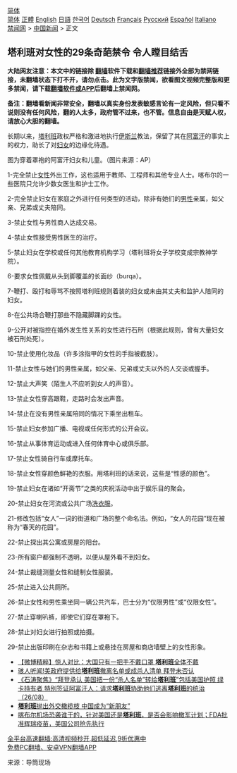  <!-- 面包屑导航 --> <div class="breadcrumb"><!-- GTranslate: https://gtranslate.io/ -->  <div class="switcher notranslate">  <div class="selected">  <a href="#" onclick="return false;"> 简体</a>  </div>  <div class="option">  <a href="https://www.bannedbook.org" onclick="doGTranslate('zh-CN|zh-CN');jQuery('div.switcher div.selected a').html(jQuery(this).html());return false;" title="简体中文" class="nturl selected"> 简体</a>  <a href="https://www.bannedbook.org/zh-tw/" onclick="doGTranslate('zh-CN|zh-TW');jQuery('div.switcher div.selected a').html(jQuery(this).html());return false;" title="繁體中文" class="nturl"> 正體</a>  <a href="https://www.bannedbook.org/en/" onclick="doGTranslate('zh-CN|en');jQuery('div.switcher div.selected a').html(jQuery(this).html());return false;" title="English" class="nturl"> English</a>  <a href="https://www.bannedbook.org/ja/" onclick="doGTranslate('zh-CN|ja');jQuery('div.switcher div.selected a').html(jQuery(this).html());return false;" title="日本語" class="nturl"> 日語</a>  <a href="https://www.bannedbook.org/ko/" onclick="doGTranslate('zh-CN|ko');jQuery('div.switcher div.selected a').html(jQuery(this).html());return false;" title="한국어" class="nturl"> 한국어</a>  <a href="https://www.bannedbook.org/de/" onclick="doGTranslate('zh-CN|de');jQuery('div.switcher div.selected a').html(jQuery(this).html());return false;" title="Deutsch" class="nturl"> Deutsch</a>  <a href="https://www.bannedbook.org/fr/" onclick="doGTranslate('zh-CN|fr');jQuery('div.switcher div.selected a').html(jQuery(this).html());return false;" title="Français" class="nturl"> Français</a>  <a href="https://www.bannedbook.org/ru/" onclick="doGTranslate('zh-CN|ru');jQuery('div.switcher div.selected a').html(jQuery(this).html());return false;" title="Русский" class="nturl"> Русский</a>  <a href="https://www.bannedbook.org/es/" onclick="doGTranslate('zh-CN|es');jQuery('div.switcher div.selected a').html(jQuery(this).html());return false;" title="Español" class="nturl"> Español</a>  <a href="https://www.bannedbook.org/it/" onclick="doGTranslate('zh-CN|it');jQuery('div.switcher div.selected a').html(jQuery(this).html());return false;" title="Italiano" class="nturl"> Italiano</a>  </div>  </div>      <div class='breadcrumb-sub'><!-- Breadcrumb NavXT 6.3.0 --> <a href="https://www.bannedbook.org/" class="home">禁闻网</a> &gt; <a href="https://www.bannedbook.org/bnews/cnnews/" class="category">中国新闻</a> &gt; 正文</div></div><h2>塔利班对女性的29条奇葩禁令 令人瞠目结舌</h2> <p class="notice"><b>大陆网友注意：本文中的链接除 <a href="https://github.com/bannedbook/fanqiang" >翻墙</a>软件下载和<a href="https://github.com/killgcd/justmysocks/blob/master/README.md">翻墙推荐</a>链接外全部为禁网链接，未翻墙状态下打不开，请勿点击。此为文字版禁闻，欲看图文视频完整版和更多禁闻，请下载<a href="https://github.com/bannedbook/fanqiang">翻墙软件或APP</a>后翻墙上禁闻网。</p><p>备注：翻墙看新闻非常安全，翻墙以真实身份发表敏感言论有一定风险，但只看不说则没有任何风险，翻的人太多，政府管不过来，也不管。信息自由是天赋人权，请放心大胆的翻墙。</b></p>  <div class="entry"> <p>长期以来，<a href="https://www.bannedbook.org/bnews/tag/%e5%a1%94%e5%88%a9%e7%8f%ad/" class="st_tag internal_tag" rel="tag" title="标签 塔利班 下的日志">塔利班</a>政权严格和激进地执行<a href="https://www.bannedbook.org/bnews/tag/%e4%bc%8a%e6%96%af%e5%85%b0/" class="st_tag internal_tag" rel="tag" title="标签 伊斯兰 下的日志">伊斯兰</a>教法，保留了其在<a href="https://www.bannedbook.org/bnews/tag/%e9%98%bf%e5%af%8c%e6%b1%97/" class="st_tag internal_tag" rel="tag" title="标签 阿富汗 下的日志">阿富汗</a>的事实上的权力，助长了对<a href="https://www.bannedbook.org/bnews/tag/%E5%A6%87%E5%A5%B3/" class="st_tag internal_tag" rel="tag" title="标签 妇女 下的日志">妇女</a>的边缘化待遇。</p> <p>图为穿着罩袍的阿富汗妇女和儿童。（图片来源：AP）</p> <p>1-完全禁止<a href="https://www.bannedbook.org/bnews/tag/%e5%a5%b3%e6%80%a7/" class="st_tag internal_tag" rel="tag" title="标签 女性 下的日志">女性</a>外出工作，这也适用于教师、工程师和其他专业人士。喀布尔的一些医院只允许少数女医生和护士工作。</p> <p>2-完全禁止妇女在家庭之外进行任何类型的活动，除非有她们的<a href="https://www.bannedbook.org/bnews/tag/%E7%94%B7%E6%80%A7/" class="st_tag internal_tag" rel="tag" title="标签 男性 下的日志">男性</a>亲属，如父亲、兄弟或丈夫陪同。</p> <p>3-禁止女性与男性商人达成交易。</p> <p>4-禁止女性接受男性医生的治疗。</p> <p>5-禁止妇女在学校或任何其他教育机构学习（塔利班将女子学校变成宗教神学院）。</p> <p>6-要求女性佩戴从头到脚覆盖的长面纱（burqa）。</p>  <p>7-鞭打、殴打和辱骂不按照塔利班规则着装的妇女或未由其丈夫和监护人陪同的妇女。</p> <p>8-在公共场合鞭打那些不隐藏脚踝的女性。</p> <p>9-公开对被指控在婚外发生性关系的女性进行石刑（根据此规则，曾有大量妇女被石刑处死）。</p> <p>10-禁止使用化妆品（许多涂指甲的女性的手指被截肢）。</p> <p>11-禁止女性与她们的男性亲属，如父亲、兄弟或丈夫以外的人交谈或握手。</p> <p>12-禁止大声笑（陌生人不应听到女人的声音）。</p> <p>13-禁止女性穿高跟鞋，走路时会发出声音。</p> <p>14-禁止在没有男性亲属陪同的情况下乘坐出租车。</p>  <p>15-禁止妇女参加广播、电视或任何形式的公开会议。</p> <p>16-禁止从事体育运动或进入任何体育中心或俱乐部。</p> <p>17-禁止女性骑自行车或摩托车。</p> <p>18-禁止女性穿颜色鲜艳的衣服。用塔利班的话来说，这些是“性感的颜色”。</p> <p>19-禁止妇女在诸如“开斋节”之类的庆祝活动中出于娱乐目的聚会。</p> <p>20-禁止妇女在河流或公共广场<a href="https://www.bannedbook.org/bnews/tag/%E6%B4%97%E8%A1%A3%E6%9C%8D/" class="st_tag internal_tag" rel="tag" title="标签 洗衣服 下的日志">洗衣服</a>。</p> <p>21-修改包括“女人”一词的街道和广场的整个命名法。例如，“女人的花园”现在被称为“春天的花园”。</p> <p>22-禁止探出其公寓或房屋的阳台。</p>  <p>23-所有窗户都强制不透明，以便从屋外看不到妇女。</p> <p>24-禁止裁缝测量女性和缝制女性服装。</p> <p>25-禁止进入公共厕所。</p> <p>26-禁止女性和男性乘坐同一辆公共汽车，巴士分为“仅限男性”或“仅限女性”。</p> <p>27-禁止穿喇叭裤，即使它们穿在罩袍下。</p> <p>28-禁止对妇女进行拍照或拍摄。</p> <p>29-禁止出版印刷在杂志和书籍上或悬挂在房屋和商店墙壁上的女性形象。</p> <ul class='op-related-articles' title='相关阅读'> <li><a href='https://www.bannedbook.org/bnews/comments/20210827/1614213.html' target='_blank'>【微博精粹】惊人对比：大国只有一把手不戴口罩 <b>塔利班</b>全体不戴</a></li> <li><a href='https://www.bannedbook.org/bnews/worldnews/20210827/1614211.html' target='_blank'>骇人听闻!美政府提供给<b>塔利班</b>撤离名单或成杀人清单 拜登未否认</a></li> <li><a href='https://www.bannedbook.org/bnews/bannedvideo/20210827/1614203.html' target='_blank'>《石涛聚焦》“拜登承认 美国把一份“杀人名单”转给<b>塔利班</b>”包括美国护照 绿卡持有者 特别签证阿富汗人：请求<b>塔利班</b>协助他们逃离<b>塔利班</b>的统治（26/08）</a></li> <li><a href='https://www.bannedbook.org/bnews/baitai/20210827/1614121.html' target='_blank'><b>塔利班</b>抛出外交橄榄枝 中国成为“新朋友”</a></li> <li><a href='https://www.bannedbook.org/bnews/bannedvideo/20210827/1614104.html' target='_blank'>喀布尔机场恐袭谁干的，针对美国还是<b>塔利班</b>，是否会影响撤军计划；FDA批准辉瑞疫苗，美国公司抢先执行</a></li> </ul> <p class="texttj"> <a href="https://github.com/bannedbook/fanqiang/wiki/V2ray%E6%9C%BA%E5%9C%BA" target="_blank">全平台高速翻墙:高清视频秒开,超低延迟,9折优惠中</a><br/> <a href="https://github.com/bannedbook/fanqiang/wiki/%E7%A6%81%E9%97%BB%E7%BD%91%E5%AE%89%E5%8D%93%E7%BF%BB%E5%A2%99%E6%96%B0%E9%97%BBAPP" target="_blank">免费PC翻墙、安卓VPN翻墙APP</a></p> <p> 来源：导筒现场 </p><a name='sharetosocial'></a>  <div style="margin-bottom:5px;padding-bottom:5px;clear:both"> <div id="archive-pix-1" class="banner-ads"> <!-- AuctionX Display platform tag START --> <div id="26318x728x90x621x_ADSLOT2" clicktrack="%%CLICK_URL_ESC%%"></div> <!-- AuctionX Display platform tag END --> </div> <div id="archive-pix-2" class="banner-ads"> <!-- AuctionX Display platform tag START --> <div id="26315x300x250x621x_ADSLOT2" clicktrack="%%CLICK_URL_ESC%%"></div> <!-- AuctionX Display platform tag END --> </div> </div>  <div id="archive-pix-1" class="banner-ads"> <!-- AuctionX Display platform tag START --> <div id="26318x728x90x621x_ADSLOT3" clicktrack="%%CLICK_URL_ESC%%"></div> <!-- AuctionX Display platform tag END --> </div> </div><!--END ENTRY--> 